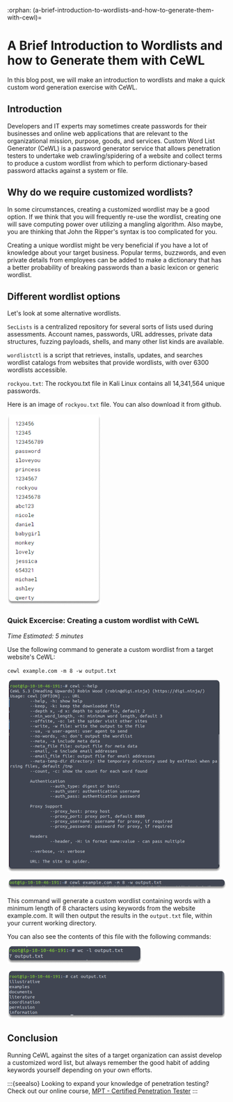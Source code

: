 :orphan:
(a-brief-introduction-to-wordlists-and-how-to-generate-them-with-cewl)=

# A Brief Introduction to Wordlists and how to Generate them with CeWL

In this blog post, we will make an introduction to wordlists and make a quick custom word generation exercise with CeWL.

## Introduction

Developers and IT experts may sometimes create passwords for their businesses and online web applications that are relevant to the organizational mission, purpose, goods, and services. Custom Word List Generator (CeWL) is a password generator service that allows penetration testers to undertake web crawling/spidering of a website and collect terms to produce a custom wordlist from which to perform dictionary-based password attacks against a system or file.

## Why do we require customized wordlists?

In some circumstances, creating a customized wordlist may be a good option. If we think that you will frequently re-use the wordlist, creating one will save computing power over utilizing a mangling algorithm. Also maybe, you are thinking that John the Ripper's syntax is too complicated for you.

Creating a unique wordlist might be very beneficial if you have a lot of knowledge about your target business. Popular terms, buzzwords, and even private details from employees can be added to make a dictionary that has a better probability of breaking passwords than a basic lexicon or generic wordlist.

## Different wordlist options

Let's look at some alternative wordlists.

`SecLists` is a centralized repository for several sorts of lists used during assessments. Account names, passwords, URL addresses, private data structures, fuzzing payloads, shells, and many other list kinds are available.

`wordlistctl` is a script that retrieves, installs, updates, and searches wordlist catalogs from websites that provide wordlists, with over 6300 wordlists accessible.

`rockyou.txt`: The rockyou.txt file in Kali Linux contains all 14,341,564 unique passwords.

Here is an image of `rockyou.txt` file. You can also download it from github.

![wordlists cewl](images/wordlists-5.png)

### Quick Excercise: Creating a custom wordlist with CeWL

_Time Estimated: 5 minutes_

Use the following command to generate a custom wordlist from a target website's CeWL:

`cewl example.com -m 8 -w output.txt`

![wordlists cewl](images/wordlists-1.png)

![wordlists cewl](images/wordlists-2.png)

This command will generate a custom wordlist containing words with a minimum length of 8 characters using keywords from the website example.com. It will then output the results in the `output.txt` file, within your current working directory.

You can also see the contents of this file with the following commands:

![wordlists cewl](images/wordlists-3.png)

![wordlists cewl](images/wordlists-4.png)

## Conclusion

Running CeWL against the sites of a target organization can assist develop a customized word list, but always remember the good habit of adding keywords yourself depending on your own efforts.

:::{seealso}
Looking to expand your knowledge of penetration testing? Check out our online course, [MPT - Certified Penetration Tester](https://www.mosse-institute.com/certifications/mpt-certified-penetration-tester.html)
:::
